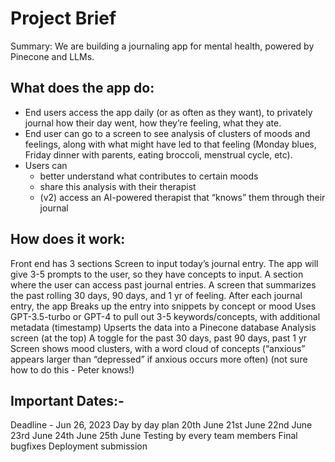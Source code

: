 # Project Brief
Summary: We are building a journaling app for mental health, powered by Pinecone and LLMs.

## What does the app do:
- End users access the app daily (or as often as they want), to privately journal how their day went, how they’re feeling, what they ate.
- End user can go to a screen to see analysis of clusters of moods and feelings, along with what might have led to that feeling (Monday blues, Friday dinner with 
  parents, eating broccoli, menstrual cycle, etc).
- Users can
  - better understand what contributes to certain moods
  - share this analysis with their therapist
  - (v2) access an AI-powered therapist that “knows” them through their journal

## How does it work:
Front end has 3 sections
Screen to input today’s journal entry.
The app will give 3-5 prompts to the user, so they have concepts to input.
A section where the user can access past journal entries.
A screen that summarizes the past rolling 30 days, 90 days, and 1 yr of feeling.
After each journal entry, the app
Breaks up the entry into snippets by concept or mood
Uses GPT-3.5-turbo or GPT-4 to pull out 3-5 keywords/concepts, with additional metadata (timestamp)
Upserts the data into a Pinecone database
Analysis screen
(at the top) A toggle for the past 30 days, past 90 days, past 1 yr
Screen shows mood clusters, with a word cloud of concepts (“anxious” appears larger than “depressed” if anxious occurs more often)
(not sure how to do this - Peter knows!)



## Important Dates:-
Deadline - Jun 26, 2023
Day by day plan
20th June
21st June
22nd June
23rd June
24th June
25th June
Testing by every team members
Final bugfixes
Deployment
submission
